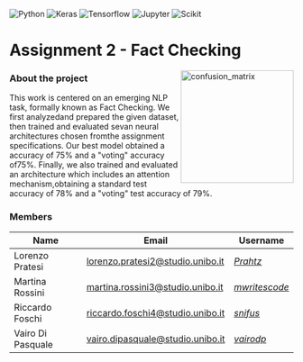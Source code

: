 ![Python](https://img.shields.io/badge/Python-3776AB?style=for-the-badge&logo=python&logoColor=white)
![Keras](https://img.shields.io/badge/Keras-D00000?style=for-the-badge&logo=Keras&logoColor=white)
![Tensorflow](https://img.shields.io/badge/TensorFlow-FF6F00?style=for-the-badge&logo=TensorFlow&logoColor=white)
![Jupyter](https://img.shields.io/badge/Jupyter-F37626.svg?&style=for-the-badge&logo=Jupyter&logoColor=white)
![Scikit](https://img.shields.io/badge/scikit_learn-F7931E?style=for-the-badge&logo=scikit-learn&logoColor=white)

# Assignment 2 - Fact Checking 

<img align="right"  src="https://i.imgur.com/BQdyp9w.png" alt="confusion_matrix" length = 200 width = 200>

### About the project
This work is centered on an emerging NLP task, formally known as Fact Checking. We first analyzedand prepared the given dataset, then trained and evaluated sevan neural architectures chosen fromthe assignment specifications. Our best model obtained a accuracy of 75% and a "voting" accuracy of75%. Finally, we also trained and evaluated an architecture which includes an attention mechanism,obtaining a standard test accuracy of 78% and a "voting" test accuracy of 79%.

### Members

| Name              | Email                            | Username                                        |
|-------------------|----------------------------------|-------------------------------------------------|
| Lorenzo Pratesi   | lorenzo.pratesi2@studio.unibo.it | [_Prahtz_](https://github.com/Prahtz)           |
| Martina Rossini   | martina.rossini3@studio.unibo.it | [_mwritescode_](https://github.com/mwritescode) |
| Riccardo Foschi   | riccardo.foschi4@studio.unibo.it | [_snifus_](https://github.com/snifus)           |
| Vairo Di Pasquale | vairo.dipasquale@studio.unibo.it | [_vairodp_](https://github.com/vairodp)         |
